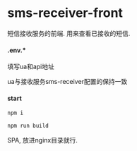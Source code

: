 # sms-receiver-front

短信接收服务的前端. 用来查看已接收的短信.

#### .env.*

填写ua和api地址

ua与接收服务sms-receiver配置的保持一致

#### start

```bash
npm i

npm run build
```

SPA, 放进nginx目录就行.
